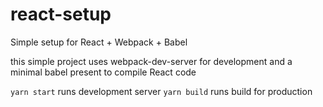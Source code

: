 # react-setup
Simple setup for React + Webpack + Babel

this simple project uses webpack-dev-server for development and a minimal babel present to compile React code

`yarn start` runs development server
`yarn build` runs build for production
